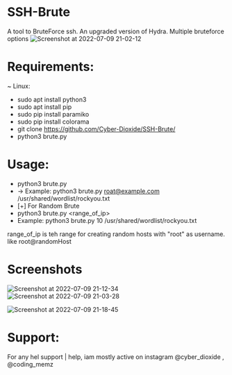 # SSH-Brute
A tool to BruteForce ssh. An upgraded version of Hydra. Multiple bruteforce options
![Screenshot at 2022-07-09 21-02-12](https://user-images.githubusercontent.com/93708296/178113906-b52ef2c9-5a1e-487c-8265-2485e0754ad8.png)

               
               
 # Requirements: 
 ~ Linux:
 *  sudo apt install python3
 *  sudo apt install pip
 *  sudo pip install paramiko
 *  sudo pip install colorama
 *  git clone https://github.com/Cyber-Dioxide/SSH-Brute/
 *  python3 brute.py
 
 # Usage:
 
 *  python3 brute.py <username> <wordlist>
 * -> Example: python3 brute.py roat@example.com /usr/shared/wordlist/rockyou.txt
 * [+] For Random Brute
 * python3 brute.py <range_of_ip> <wordlist>
 * Example: python3 brute.py 10 /usr/shared/wordlist/rockyou.txt
 
 range_of_ip is teh range for creating random hosts with "root" as username. like root@randomHost 
 
 # Screenshots
 
 
 ![Screenshot at 2022-07-09 21-12-34](https://user-images.githubusercontent.com/93708296/178113939-8707e2a3-1474-4d1c-b8d1-f645fad7b5e4.png)
![Screenshot at 2022-07-09 21-03-28](https://user-images.githubusercontent.com/93708296/178113944-552c30ac-baf2-4235-86b0-9dd3222afb2a.png)


 ![Screenshot at 2022-07-09 21-18-45](https://user-images.githubusercontent.com/93708296/178114669-39c328c5-2be9-4758-afd3-fc8be8ef5ae5.png)

 # Support:
 For any hel support | help, iam mostly active on instagram @cyber_dioxide , @coding_memz
 
 
 
 
